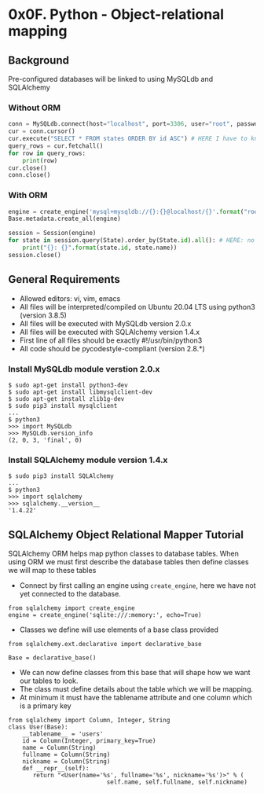 # 0x0F. Python - Object-relational mapping

## Background
Pre-configured databases will be linked to using MySQLdb and SQLAlchemy
### Without ORM
```python
conn = MySQLdb.connect(host="localhost", port=3306, user="root", passwd="root", db="my_db", charset="utf8")
cur = conn.cursor()
cur.execute("SELECT * FROM states ORDER BY id ASC") # HERE I have to know SQL to grab all states in my database
query_rows = cur.fetchall()
for row in query_rows:
    print(row)
cur.close()
conn.close()
```
### With ORM
```python
engine = create_engine('mysql+mysqldb://{}:{}@localhost/{}'.format("root", "root", "my_db"), pool_pre_ping=True)
Base.metadata.create_all(engine)

session = Session(engine)
for state in session.query(State).order_by(State.id).all(): # HERE: no SQL query, only objects!
    print("{}: {}".format(state.id, state.name))
session.close()
```

## General Requirements
- Allowed editors: vi, vim, emacs
- All files will be interpreted/compiled on Ubuntu 20.04 LTS using python3 (version 3.8.5)
- All files will be executed with MySQLdb version 2.0.x
- All files will be executed with SQLAlchemy version 1.4.x
- First line of all files should be exactly #!/usr/bin/python3
- All code should be pycodestyle-compliant (version 2.8.*)

### Install MySQLdb module verstion 2.0.x
```
$ sudo apt-get install python3-dev
$ sudo apt-get install libmysqlclient-dev
$ sudo apt-get install zlib1g-dev
$ sudo pip3 install mysqlclient
...
$ python3
>>> import MySQLdb
>>> MySQLdb.version_info
(2, 0, 3, 'final', 0)
```

### Install SQLAlchemy module version 1.4.x
```
$ sudo pip3 install SQLAlchemy
...
$ python3
>>> import sqlalchemy
>>> sqlalchemy.__version__
'1.4.22'
```

## SQLAlchemy Object Relational Mapper Tutorial
SQLAlchemy ORM helps map python classes to database tables.
When using ORM we must first describe the database tables then define classes we will map to these tables
- Connect by first calling an engine using `create_engine`, here we have not yet connected to the database.
```
from sqlalchemy import create_engine
engine = create_engine('sqlite:///:memory:', echo=True)
```
- Classes we define will use elements of a base class provided 
```
from sqlalchemy.ext.declarative import declarative_base

Base = declarative_base()
```
- We can now define classes from this base that will shape how we want our tables to look.
- The class must define details about the table which we will be mapping.
- At minimum it must have the tablename attribute and one column which is a primary key
```
from sqlalchemy import Column, Integer, String
class User(Base):
    __tablename__ = 'users'
    id = Column(Integer, primary_key=True)
    name = Column(String)
    fullname = Column(String)
    nickname = Column(String)
    def __repr__(self):
       return "<User(name='%s', fullname='%s', nickname='%s')>" % (
                            self.name, self.fullname, self.nickname)
```

